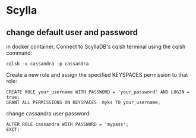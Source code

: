 # Scylla

## change default user and password

in docker container, Connect to ScyllaDB's cqlsh terminal using the cqlsh command:

```shell
cqlsh -u cassandra -p cassandra
```

Create a new role and assign the specified KEYSPACES permission to that role:

```shell
CREATE ROLE your_username WITH PASSWORD = 'your_password' AND LOGIN = true;
GRANT ALL PERMISSIONS ON KEYSPACES  myks TO your_username;
```

change cassandra user password:

```shell
ALTER ROLE cassandra WITH PASSWORD = 'mypass';
EXIT;
```